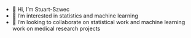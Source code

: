 - 👋 Hi, I’m Stuart-Szwec
- 👀 I’m interested in statistics and machine learning
- 💞️ I’m looking to collaborate on statistical work and machine learning work on medical research projects 

<!---
Stuart-Szwec/Stuart-Szwec is a ✨ special ✨ repository because its `README.md` (this file) appears on your GitHub profile.
You can click the Preview link to take a look at your changes.
--->
